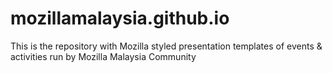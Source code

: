 mozillamalaysia.github.io
=========================

This is the repository with Mozilla styled presentation templates of events &amp; activities run by Mozilla Malaysia Community

